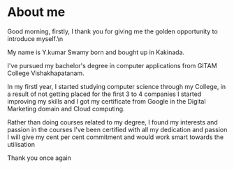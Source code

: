 # About me 
Good morning, firstly, I thank you for giving me the golden opportunity to introduce myself.\n


My name is Y.kumar Swamy born and bought up in Kakinada.

I've pursued my bachelor's degree in computer applications from GITAM College Vishakhapatanam.

In my firstl year, I started studying computer science through my College, in a result of not getting placed for the first 3 to 4 companies I started improving my skills and I got my certificate from
Google in the Digital Marketing domain and Cloud computing.

Rather than doing courses related to my degree, I found my interests and passion in the courses I've been certified with all my dedication and passion I will give my cent per cent commitment and would work smart towards the utilisation

Thank you once again
